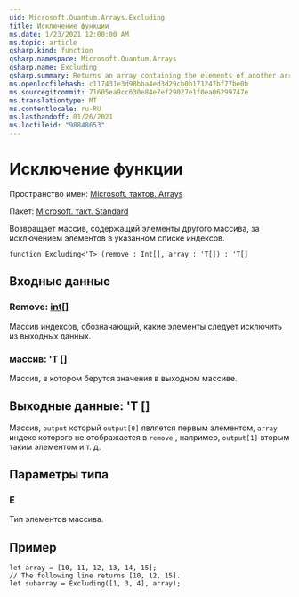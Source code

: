 ```yaml
---
uid: Microsoft.Quantum.Arrays.Excluding
title: Исключение функции
ms.date: 1/23/2021 12:00:00 AM
ms.topic: article
qsharp.kind: function
qsharp.namespace: Microsoft.Quantum.Arrays
qsharp.name: Excluding
qsharp.summary: Returns an array containing the elements of another array, excluding elements at a given list of indices.
ms.openlocfilehash: c117431e3d98bba4ed3d29cb0b171247bf77be0b
ms.sourcegitcommit: 71605ea9cc630e84e7ef29027e1f0ea06299747e
ms.translationtype: MT
ms.contentlocale: ru-RU
ms.lasthandoff: 01/26/2021
ms.locfileid: "98848653"
---
```

# <a name="excluding-function"></a>Исключение функции

Пространство имен: [Microsoft. тактов. Arrays](xref:Microsoft.Quantum.Arrays)

Пакет: [Microsoft. такт. Standard](https://nuget.org/packages/Microsoft.Quantum.Standard)


Возвращает массив, содержащий элементы другого массива, за исключением элементов в указанном списке индексов.

```qsharp
function Excluding<'T> (remove : Int[], array : 'T[]) : 'T[]
```


## <a name="input"></a>Входные данные

### <a name="remove--int"></a>Remove: [int](xref:microsoft.quantum.lang-ref.int)[]

Массив индексов, обозначающий, какие элементы следует исключить из выходных данных.


### <a name="array--t"></a>массив: 'T []

Массив, в котором берутся значения в выходном массиве.



## <a name="output--t"></a>Выходные данные: 'T []

Массив, `output` который `output[0]` является первым элементом, `array` индекс которого не отображается в `remove` , например, `output[1]` вторым таким элементом и т. д.

## <a name="type-parameters"></a>Параметры типа

### <a name="t"></a>Е

Тип элементов массива.

## <a name="example"></a>Пример

```qsharp
let array = [10, 11, 12, 13, 14, 15];
// The following line returns [10, 12, 15].
let subarray = Excluding([1, 3, 4], array);
```
